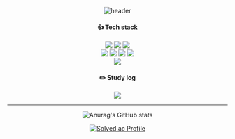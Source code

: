 <div align="center">

![header](https://capsule-render.vercel.app/api?type=slice&color=gradient&height=200&section=footer&text=Kim%20Limit&fontSize=100)
<!--
**kim-limit/kim-limit** is a ✨ _special_ ✨ repository because its `README.md` (this file) appears on your GitHub profile.

Here are some ideas to get you started:

- 🔭 I’m currently working on ...
- 🌱 I’m currently learning ...
- 👯 I’m looking to collaborate on ...
- 🤔 I’m looking for help with ...
- 💬 Ask me about ...
- 📫 How to reach me: ...
- 😄 Pronouns: ...
- ⚡ Fun fact: ...
-->

<h4>👍 Tech stack</h4>

<img src="https://img.shields.io/badge/JavaScript-F7DF1E?style=for-the-badge&logo=JavaScript&logoColor=white">
<img src="https://img.shields.io/badge/TypeScript-3178C6?style=for-the-badge&logo=TypeScript&logoColor=white">
<img src="https://img.shields.io/badge/Python-3776AB?style=for-the-badge&logo=Python&logoColor=white">

<br/>

<img src="https://img.shields.io/badge/React-61DAFB?style=for-the-badge&logo=React&logoColor=black">
<img src="https://img.shields.io/badge/Next.js-000000?style=for-the-badge&logo=Next.js&logoColor=white">
<img src="https://img.shields.io/badge/Express-000000?style=for-the-badge&logo=Express&logoColor=white">
<img src="https://img.shields.io/badge/Flask-000000?style=for-the-badge&logo=Flask&logoColor=white">

<br/>

<img src="https://img.shields.io/badge/MySQL-4479A1?style=for-the-badge&logo=MySQL&logoColor=white"/>

<br/>

<h4>✏️ Study log</h4>
<a href="https://velog.io/@rlawogks2468" target="_blank"><img src="https://img.shields.io/badge/Velog-20c997?style=for-the-badge&logo=Velog&logoColor=white"></a>

<hr/>

![Anurag's GitHub stats](https://github-readme-stats.vercel.app/api?username=kim-limit&show_icons=true&theme=테마)

[![Solved.ac Profile](http://mazassumnida.wtf/api/v2/generate_badge?boj=rlawogks2468)](https://solved.ac/rlawogks2468/)
</div>
